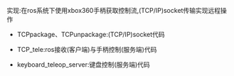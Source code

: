 实现:在ros系统下使用xbox360手柄获取控制流,(TCP/IP)socket传输实现远程操作

- TCPpackage、TCPunpackage:(TCP/IP)socket代码

- TCP_tele:ros接收(客户端)与手柄控制(服务端)代码

- keyboard_teleop_server:键盘控制(服务端)代码
